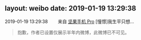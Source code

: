 layout: weibo
date: 2019-01-19 13:29:38
---
2019-01-19 13:29:38  &nbsp;&nbsp;&nbsp;&nbsp;&nbsp;&nbsp; 来自 <a href="http://app.weibo.com/t/feed/Z4AgP" rel="nofollow">坚果手机 Pro</a>
[憧憬]我生平只想…
>  抱歉，作者已设置仅展示半年内微博，此微博已不可见。 ​​​
